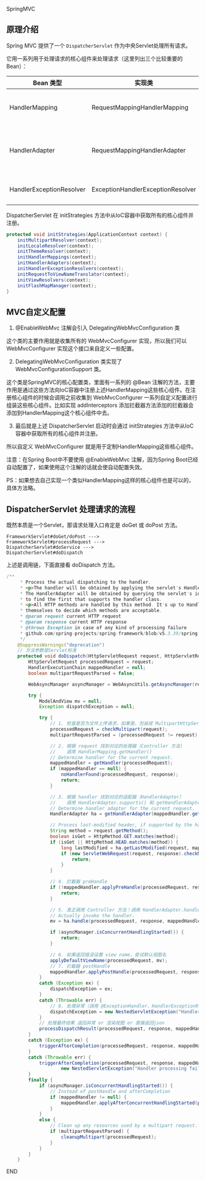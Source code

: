 SpringMVC



## 原理介绍

Spring MVC 提供了一个 `DispatcherServlet` 作为中央Servlet处理所有请求。

它用一系列用于处理请求的核心组件来处理请求（这里列出三个比较重要的Bean）：

| Bean 类型                | 实现类                            | 说明                                                         |
| ------------------------ | --------------------------------- | ------------------------------------------------------------ |
| HandlerMapping           | RequestMappingHandlerMapping      | 处理 @RequestMapping 注解，将 URL 映射到控制器方法           |
| HandlerAdapter           | RequestMappingHandlerAdapter      | 调用控制器方法，处理调用方法中的方法参数，注解，返回值等等各类问题。 |
| HandlerExceptionResolver | ExceptionHandlerExceptionResolver | 处理调用控制器方法中出现的异常问题。                         |

DispatcherServlet 在 initStrategies 方法中从IoC容器中获取所有的核心组件并注册。

```java
protected void initStrategies(ApplicationContext context) {
    initMultipartResolver(context);
    initLocaleResolver(context);
    initThemeResolver(context);
    initHandlerMappings(context);
    initHandlerAdapters(context);
    initHandlerExceptionResolvers(context);
    initRequestToViewNameTranslator(context);
    initViewResolvers(context);
    initFlashMapManager(context);
}
```





## MVC自定义配置

1. @EnableWebMvc 注解会引入 DelegatingWebMvcConfiguration 类

这个类的主要作用就是收集所有的 WebMvcConfigurer 实现，所以我们可以 WebMvcConfigurer 实现这个接口来自定义一些配置。

2. DelegatingWebMvcConfiguration 类实现了 WebMvcConfigurationSupport 类。

这个类是SpringMVC的核心配置类，里面有一系列的 @Bean 注解的方法，主要作用是通过这些方法向IoC容器中注册上述HandlerMapping这些核心组件。在注册核心组件的时候会调用之前收集到 WebMvcConfigurer 一系列自定义配置进行组装这些核心组件。比如实现 addInterceptors 添加拦截器方法添加的拦截器会添加到HandlerMapping这个核心组件中去。

3. 最后就是上述 DispatcherServlet 启动时会通过 initStrategies 方法中从IoC容器中获取所有的核心组件并注册。

所以自定义 WebMvcConfigurer 就是用于定制HandlerMapping这些核心组件。

注意：在Spring Boot中不要使用 @EnableWebMvc 注解，因为Spring Boot已经自动配置了，如果使用这个注解的话就会使自动配置失效。

PS：如果想去自己实现一个类似HandlerMapping这样的核心组件也是可以的，具体方法略。





## DispatcherServlet 处理请求的流程

既然本质是一个Servlet，那请求处理入口肯定是 doGet 或 doPost 方法。

```text
FrameworkServlet#doGet/doPost --->
FrameworkServlet#processRequest --->
DispatcherServlet#doService --->
DispatcherServlet#doDispatch
```

上述是调用链，下面直接看 doDispatch 方法。

```java
/**
	 * Process the actual dispatching to the handler. 
	 * <p>The handler will be obtained by applying the servlet's HandlerMappings in order.
	 * The HandlerAdapter will be obtained by querying the servlet's installed HandlerAdapters
	 * to find the first that supports the handler class.
	 * <p>All HTTP methods are handled by this method. It's up to HandlerAdapters or handlers
	 * themselves to decide which methods are acceptable.
	 * @param request current HTTP request
	 * @param response current HTTP response
	 * @throws Exception in case of any kind of processing failure
	 * github.com/spring-projects/spring-framework/blob/v5.3.39/spring-webmvc/src/main/java/org/springframework/web/servlet/DispatcherServlet.java
	 */
	@SuppressWarnings("deprecation")
	// 方法参数是Servlet标准
	protected void doDispatch(HttpServletRequest request, HttpServletResponse response) throws Exception {
		HttpServletRequest processedRequest = request;
		HandlerExecutionChain mappedHandler = null;
		boolean multipartRequestParsed = false;

		WebAsyncManager asyncManager = WebAsyncUtils.getAsyncManager(request);

		try {
			ModelAndView mv = null;
			Exception dispatchException = null;

			try {
                // 1. 检查是否为文件上传请求，如果是，包装成 MultipartHttpServletRequest
				processedRequest = checkMultipart(request);
				multipartRequestParsed = (processedRequest != request);

                // 2. 根据 request 找到对应的处理器（Controller 方法）
            	//    调用 HandlerMapping.getHandler()
				// Determine handler for the current request.
				mappedHandler = getHandler(processedRequest);
				if (mappedHandler == null) {
					noHandlerFound(processedRequest, response);
					return;
				}

                // 3. 根据 handler 找到对应的适配器（HandlerAdapter）
            	//    调用 HandlerAdapter.supports() 和 getHandlerAdapter()
				// Determine handler adapter for the current request.
				HandlerAdapter ha = getHandlerAdapter(mappedHandler.getHandler());

				// Process last-modified header, if supported by the handler.
				String method = request.getMethod();
				boolean isGet = HttpMethod.GET.matches(method);
				if (isGet || HttpMethod.HEAD.matches(method)) {
					long lastModified = ha.getLastModified(request, mappedHandler.getHandler());
					if (new ServletWebRequest(request, response).checkNotModified(lastModified) && isGet) {
						return;
					}
				}

                // 4. 拦截器 preHandle
				if (!mappedHandler.applyPreHandle(processedRequest, response)) {
					return;
				}

                // 5. 真正调用 Controller 方法！调用 HandlerAdapter.handle()
				// Actually invoke the handler.
				mv = ha.handle(processedRequest, response, mappedHandler.getHandler());

				if (asyncManager.isConcurrentHandlingStarted()) {
					return;
				}

                // 6. 如果返回值没设置 view name，尝试默认视图名
				applyDefaultViewName(processedRequest, mv);
                // 7. 拦截器 postHandle
				mappedHandler.applyPostHandle(processedRequest, response, mv);
			}
			catch (Exception ex) {
				dispatchException = ex;
			}
			catch (Throwable err) {
				// 8. 处理异常（调用 @ExceptionHandler、HandlerExceptionResolver）
				dispatchException = new NestedServletException("Handler dispatch failed", err);
			}
            // 处理最终结果 返回异常 or 渲染视图 or 直接返回json
			processDispatchResult(processedRequest, response, mappedHandler, mv, dispatchException);
		}
		catch (Exception ex) {
			triggerAfterCompletion(processedRequest, response, mappedHandler, ex);
		}
		catch (Throwable err) {
			triggerAfterCompletion(processedRequest, response, mappedHandler,
					new NestedServletException("Handler processing failed", err));
		}
		finally {
			if (asyncManager.isConcurrentHandlingStarted()) {
				// Instead of postHandle and afterCompletion
				if (mappedHandler != null) {
					mappedHandler.applyAfterConcurrentHandlingStarted(processedRequest, response);
				}
			}
			else {
				// Clean up any resources used by a multipart request.
				if (multipartRequestParsed) {
					cleanupMultipart(processedRequest);
				}
			}
		}
	}
```







END